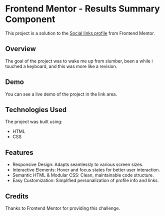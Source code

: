 # Frontend Mentor - Results Summary Component

This project is a solution to the [Social links profile](https://www.frontendmentor.io/challenges/social-links-profile-UG32l9m6dQ) from Frontend Mentor.

## Overview

The goal of the project was to wake me up from slumber, been a while i touched a keyboard, and this was more like a revision.

## Demo

You can see a live demo of the project in the link area.

## Technologies Used

The project was built using:

- HTML
- CSS

## Features

- Responsive Design: Adapts seamlessly to various screen sizes.
- Interactive Elements: Hover and focus states for better user interaction.
- Semantic HTML & Modular CSS: Clean, maintainable code structure.
- Easy Customization: Simplified personalization of profile info and links.

## Credits

Thanks to Frontend Mentor for providing this challenge.
